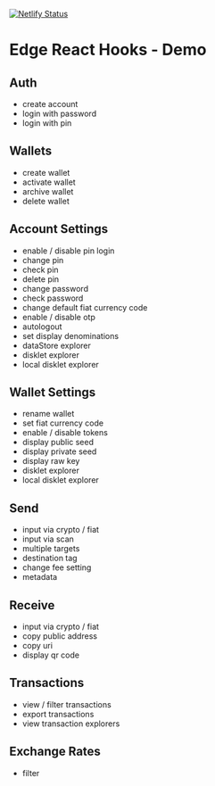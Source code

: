 [![Netlify Status](https://api.netlify.com/api/v1/badges/27e2676c-59a7-401e-85dd-aed19b33dacc/deploy-status)](https://app.netlify.com/sites/suspicious-yalow-4f0e30/deploys)

# Edge React Hooks - Demo

## Auth

- create account
- login with password
- login with pin

## Wallets

- create wallet
- activate wallet
- archive wallet
- delete wallet

## Account Settings

- enable / disable pin login
- change pin
- check pin
- delete pin
- change password
- check password
- change default fiat currency code
- enable / disable otp
- autologout
- set display denominations
- dataStore explorer
- disklet explorer
- local disklet explorer

## Wallet Settings

- rename wallet
- set fiat currency code
- enable / disable tokens
- display public seed
- display private seed
- display raw key
- disklet explorer
- local disklet explorer

## Send

- input via crypto / fiat
- input via scan
- multiple targets
- destination tag
- change fee setting
- metadata

## Receive

- input via crypto / fiat
- copy public address
- copy uri
- display qr code

## Transactions

- view / filter transactions
- export transactions
- view transaction explorers

## Exchange Rates

- filter
